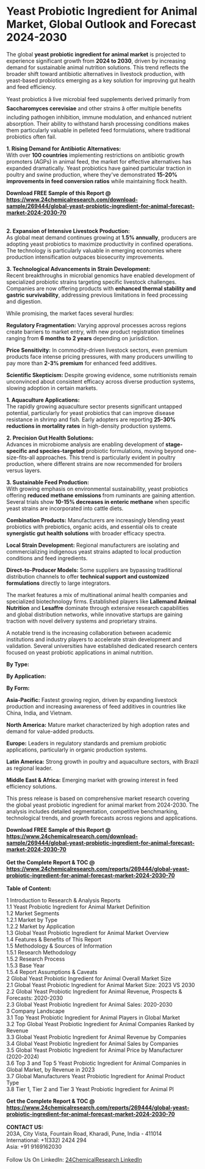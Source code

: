 <h1>Yeast Probiotic Ingredient for Animal Market, Global Outlook and Forecast 2024-2030</h1><p>The global <strong>yeast probiotic ingredient for animal market</strong> is projected to experience significant growth from <strong>2024 to 2030</strong>, driven by increasing demand for sustainable animal nutrition solutions. This trend reflects the broader shift toward antibiotic alternatives in livestock production, with yeast-based probiotics emerging as a key solution for improving gut health and feed efficiency.</p><p>Yeast probiotics â live microbial feed supplements derived primarily from <strong>Saccharomyces cerevisiae</strong> and other strains â offer multiple benefits including pathogen inhibition, immune modulation, and enhanced nutrient absorption. Their ability to withstand harsh processing conditions makes them particularly valuable in pelleted feed formulations, where traditional probiotics often fail.</p><p><strong>1. Rising Demand for Antibiotic Alternatives:</strong><br>
With over <strong>100 countries</strong> implementing restrictions on antibiotic growth promoters (AGPs) in animal feed, the market for effective alternatives has expanded dramatically. Yeast probiotics have gained particular traction in poultry and swine production, where they've demonstrated <strong>15-20% improvements in feed conversion ratios</strong> while maintaining flock health.</p><div><b>Download FREE Sample of this Report @ 
            <a href="https://www.24chemicalresearch.com/download-sample/269444/global-yeast-probiotic-ingredient-for-animal-forecast-market-2024-2030-70">
            https://www.24chemicalresearch.com/download-sample/269444/global-yeast-probiotic-ingredient-for-animal-forecast-market-2024-2030-70</a></b></div><br><p><strong>2. Expansion of Intensive Livestock Production:</strong><br>
As global meat demand continues growing at <strong>1.5% annually</strong>, producers are adopting yeast probiotics to maximize productivity in confined operations. The technology is particularly valuable in emerging economies where production intensification outpaces biosecurity improvements.</p><p><strong>3. Technological Advancements in Strain Development:</strong><br>
Recent breakthroughs in microbial genomics have enabled development of specialized probiotic strains targeting specific livestock challenges. Companies are now offering products with <strong>enhanced thermal stability and gastric survivability</strong>, addressing previous limitations in feed processing and digestion.</p><p>While promising, the market faces several hurdles:</p><p><strong>Regulatory Fragmentation:</strong> Varying approval processes across regions create barriers to market entry, with new product registration timelines ranging from <strong>6 months to 2 years</strong> depending on jurisdiction.</p><p><strong>Price Sensitivity:</strong> In commodity-driven livestock sectors, even premium products face intense pricing pressures, with many producers unwilling to pay more than <strong>2-3% premium</strong> for enhanced feed additives.</p><p><strong>Scientific Skepticism:</strong> Despite growing evidence, some nutritionists remain unconvinced about consistent efficacy across diverse production systems, slowing adoption in certain markets.</p><p><strong>1. Aquaculture Applications:</strong><br>
The rapidly growing aquaculture sector presents significant untapped potential, particularly for yeast probiotics that can improve disease resistance in shrimp and fish. Early adopters are reporting <strong>25-30% reductions in mortality rates</strong> in high-density production systems.</p><p><strong>2. Precision Gut Health Solutions:</strong><br>
Advances in microbiome analysis are enabling development of <strong>stage-specific and species-targeted</strong> probiotic formulations, moving beyond one-size-fits-all approaches. This trend is particularly evident in poultry production, where different strains are now recommended for broilers versus layers.</p><p><strong>3. Sustainable Feed Production:</strong><br>
With growing emphasis on environmental sustainability, yeast probiotics offering <strong>reduced methane emissions </strong>from ruminants are gaining attention. Several trials show <strong>10-15% decreases in enteric methane</strong> when specific yeast strains are incorporated into cattle diets.</p><p><strong>Combination Products:</strong> Manufacturers are increasingly blending yeast probiotics with prebiotics, organic acids, and essential oils to create <strong>synergistic gut health solutions</strong> with broader efficacy spectra.</p><p><strong>Local Strain Development:</strong> Regional manufacturers are isolating and commercializing indigenous yeast strains adapted to local production conditions and feed ingredients.</p><p><strong>Direct-to-Producer Models:</strong> Some suppliers are bypassing traditional distribution channels to offer <strong>technical support and customized formulations</strong> directly to large integrators.</p><p>The market features a mix of multinational animal health companies and specialized biotechnology firms. Established players like <strong>Lallemand Animal Nutrition</strong> and <strong>Lesaffre</strong> dominate through extensive research capabilities and global distribution networks, while innovative startups are gaining traction with novel delivery systems and proprietary strains.</p><p>A notable trend is the increasing collaboration between academic institutions and industry players to accelerate strain development and validation. Several universities have established dedicated research centers focused on yeast probiotic applications in animal nutrition.</p><p><strong>By Type:</strong></p><p><strong>By Application:</strong></p><p><strong>By Form:</strong></p><p><strong>Asia-Pacific:</strong> Fastest growing region, driven by expanding livestock production and increasing awareness of feed additives in countries like China, India, and Vietnam.</p><p><strong>North America:</strong> Mature market characterized by high adoption rates and demand for value-added products.</p><p><strong>Europe:</strong> Leaders in regulatory standards and premium probiotic applications, particularly in organic production systems.</p><p><strong>Latin America:</strong> Strong growth in poultry and aquaculture sectors, with Brazil as regional leader.</p><p><strong>Middle East &amp; Africa:</strong> Emerging market with growing interest in feed efficiency solutions.</p><p>This press release is based on comprehensive market research covering the global yeast probiotic ingredient for animal market from 2024-2030. The analysis includes detailed segmentation, competitive benchmarking, technological trends, and growth forecasts across regions and applications.</p><div><b>Download FREE Sample of this Report @ 
            <a href="https://www.24chemicalresearch.com/download-sample/269444/global-yeast-probiotic-ingredient-for-animal-forecast-market-2024-2030-70">
            https://www.24chemicalresearch.com/download-sample/269444/global-yeast-probiotic-ingredient-for-animal-forecast-market-2024-2030-70</a></b></div><br><div><b>Get the Complete Report & TOC @ 
            <a href="https://www.24chemicalresearch.com/reports/269444/global-yeast-probiotic-ingredient-for-animal-forecast-market-2024-2030-70">
            https://www.24chemicalresearch.com/reports/269444/global-yeast-probiotic-ingredient-for-animal-forecast-market-2024-2030-70</a></b></div><br>
            <b>Table of Content:</b><p>1 Introduction to Research & Analysis Reports<br />
    1.1 Yeast Probiotic Ingredient for Animal Market Definition<br />
    1.2 Market Segments<br />
        1.2.1 Market by Type<br />
        1.2.2 Market by Application<br />
    1.3 Global Yeast Probiotic Ingredient for Animal Market Overview<br />
    1.4 Features & Benefits of This Report<br />
    1.5 Methodology & Sources of Information<br />
        1.5.1 Research Methodology<br />
        1.5.2 Research Process<br />
        1.5.3 Base Year<br />
        1.5.4 Report Assumptions & Caveats<br />
2 Global Yeast Probiotic Ingredient for Animal Overall Market Size<br />
    2.1 Global Yeast Probiotic Ingredient for Animal Market Size: 2023 VS 2030<br />
    2.2 Global Yeast Probiotic Ingredient for Animal Revenue, Prospects & Forecasts: 2020-2030<br />
    2.3 Global Yeast Probiotic Ingredient for Animal Sales: 2020-2030<br />
3 Company Landscape<br />
    3.1 Top Yeast Probiotic Ingredient for Animal Players in Global Market<br />
    3.2 Top Global Yeast Probiotic Ingredient for Animal Companies Ranked by Revenue<br />
    3.3 Global Yeast Probiotic Ingredient for Animal Revenue by Companies<br />
    3.4 Global Yeast Probiotic Ingredient for Animal Sales by Companies<br />
    3.5 Global Yeast Probiotic Ingredient for Animal Price by Manufacturer (2020-2024)<br />
    3.6 Top 3 and Top 5 Yeast Probiotic Ingredient for Animal Companies in Global Market, by Revenue in 2023<br />
    3.7 Global Manufacturers Yeast Probiotic Ingredient for Animal Product Type<br />
    3.8 Tier 1, Tier 2 and Tier 3 Yeast Probiotic Ingredient for Animal Pl</p><div><b>Get the Complete Report & TOC @ 
            <a href="https://www.24chemicalresearch.com/reports/269444/global-yeast-probiotic-ingredient-for-animal-forecast-market-2024-2030-70">
            https://www.24chemicalresearch.com/reports/269444/global-yeast-probiotic-ingredient-for-animal-forecast-market-2024-2030-70</a></b></div><br><b>CONTACT US:</b><br>
            203A, City Vista, Fountain Road, Kharadi, Pune, India - 411014<br>
            International: +1(332) 2424 294<br>
            Asia: +91 9169162030 <br><br>
            Follow Us On LinkedIn: <a href="https://www.linkedin.com/company/24chemicalresearch/">24ChemicalResearch LinkedIn</a>